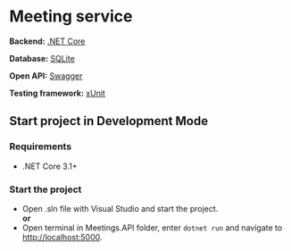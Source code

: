 # Meeting service

**Backend:** [.NET Core](https://dotnet.microsoft.com/download/dotnet-core)

**Database:** [SQLite](https://sqlite.org/index.html)

**Open API:** [Swagger](https://github.com/domaindrivendev/Swashbuckle)

**Testing framework:** [xUnit](https://xunit.github.io/)

## Start project in Development Mode

### Requirements
* .NET Core 3.1+

### Start the project
* Open .sln file with Visual Studio and start the project.<br/>
**or**<br/>
* Open terminal in Meetings.API folder, enter `dotnet run` and navigate to [http://localhost:5000](http://localhost:5000/swagger).
